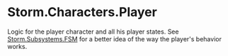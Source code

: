 # Storm.Characters.Player
Logic for the player character and all his player states. See [Storm.Subsystems.FSM](https://github.com/hiltonjp/journey/tree/master/Assets/Production/0_Code/Storm/Subsystems/FSM) for a better idea of the way the player's behavior works.
